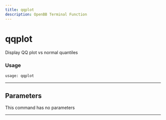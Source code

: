 ```yaml
---
title: qqplot
description: OpenBB Terminal Function
---
```


# qqplot

Display QQ plot vs normal quantiles

### Usage

```python
usage: qqplot
```

---

## Parameters

This command has no parameters

---

